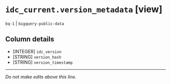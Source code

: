 # `idc_current.version_metadata` [view]
`bq-1` | `bigquery-public-data`

## Column details
* [INTEGER]   `idc_version`
* [STRING]    `version_hash`
* [STRING]    `version_timestamp`

-------------------------------------------------------------------------------
*Do not make edits above this line.*
